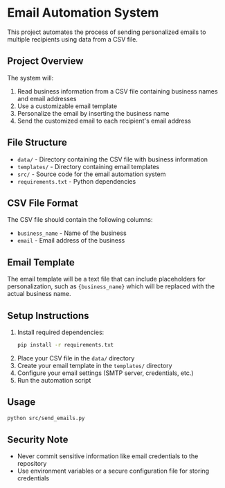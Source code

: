 # Email Automation System

This project automates the process of sending personalized emails to multiple recipients using data from a CSV file.

## Project Overview

The system will:
1. Read business information from a CSV file containing business names and email addresses
2. Use a customizable email template
3. Personalize the email by inserting the business name
4. Send the customized email to each recipient's email address

## File Structure
- `data/` - Directory containing the CSV file with business information
- `templates/` - Directory containing email templates
- `src/` - Source code for the email automation system
- `requirements.txt` - Python dependencies

## CSV File Format
The CSV file should contain the following columns:
- `business_name` - Name of the business
- `email` - Email address of the business

## Email Template
The email template will be a text file that can include placeholders for personalization, such as `{business_name}` which will be replaced with the actual business name.

## Setup Instructions
1. Install required dependencies:
   ```bash
   pip install -r requirements.txt
   ```
2. Place your CSV file in the `data/` directory
3. Create your email template in the `templates/` directory
4. Configure your email settings (SMTP server, credentials, etc.)
5. Run the automation script

## Usage
```bash
python src/send_emails.py
```

## Security Note
- Never commit sensitive information like email credentials to the repository
- Use environment variables or a secure configuration file for storing credentials 